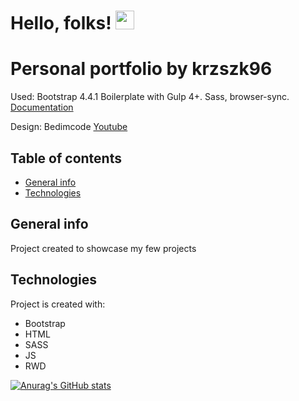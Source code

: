 # Hello, folks! <img src="https://raw.githubusercontent.com/MartinHeinz/MartinHeinz/master/wave.gif" width="30px">

# Personal portfolio by krzszk96

Used: Bootstrap 4.4.1 Boilerplate with Gulp 4+. Sass, browser-sync.
[Documentation](https://bootstrapstarter.com/template-basic-bootstrap-html/)

Design: Bedimcode
[Youtube](https://youtu.be/mq0xJxOTiYo/)

## Table of contents

- [General info](#general-info)
- [Technologies](#technologies)

## General info

Project created to showcase my few projects

## Technologies

Project is created with:

- Bootstrap
- HTML
- SASS
- JS
- RWD

[![Anurag's GitHub stats](https://github-readme-stats.vercel.app/api?krzszk96=anuraghazra)](https://github.com/anuraghazra/github-readme-stats)
